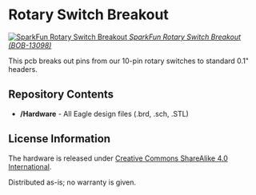 Rotary Switch Breakout
========================================

[![SparkFun Rotary Switch Breakout](https://cdn.sparkfun.com//assets/parts/1/0/1/4/0/13098-03.jpg)
*SparkFun Rotary Switch Breakout (BOB-13098)*](https://www.sparkfun.com/products/13098)

This pcb breaks out pins from our 10-pin rotary switches to standard 0.1" headers. 


Repository Contents
-------------------

* **/Hardware** - All Eagle design files (.brd, .sch, .STL)


License Information
-------------------
The hardware is released under [Creative Commons ShareAlike 4.0 International](https://creativecommons.org/licenses/by-sa/4.0/).

Distributed as-is; no warranty is given.



